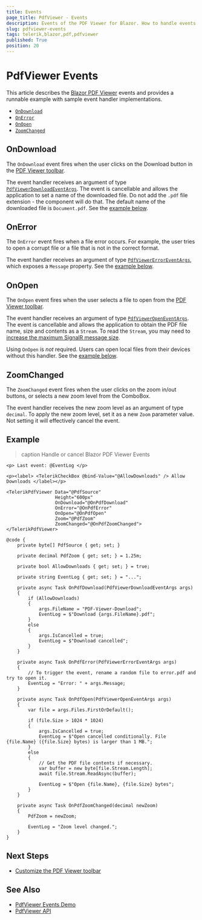 ```yaml
---
title: Events
page_title: PdfViewer - Events
description: Events of the PDF Viewer for Blazor. How to handle events when users download, open or zoom PDF documents.
slug: pdfviewer-events
tags: telerik,blazor,pdf,pdfviewer
published: True
position: 20
---
```


# PdfViewer Events

This article describes the [Blazor PDF Viewer](https://demos.telerik.com/blazor-ui/pdfviewer/overview) events and provides a runnable example with sample event handler implementations.

* [`OnDownload`](#ondownload)
* [`OnError`](#onerror)
* [`OnOpen`](#onopen)
* [`ZoomChanged`](#zoomchanged)


## OnDownload

The `OnDownload` event fires when the user clicks on the Download button in the [PDF Viewer toolbar](slug://pdfviewer-toolbar).

The event handler receives an argument of type [`PdfViewerDownloadEventArgs`](slug://Telerik.Blazor.Components.PdfViewerDownloadEventArgs). The event is cancellable and allows the application to set a name of the downloaded file. Do not add the `.pdf` file extension - the component will do that. The default name of the downloaded file is `Document.pdf`. See the [example below](#example).


## OnError

The `OnError` event fires when a file error occurs. For example, the user tries to open a corrupt file or a file that is not in the correct format.

The event handler receives an argument of type [`PdfViewerErrorEventArgs`](slug://Telerik.Blazor.Components.PdfViewerErrorEventArgs), which exposes a `Message` property. See the [example below](#example).


## OnOpen

The `OnOpen` event fires when the user selects a file to open from the [PDF Viewer toolbar](slug://pdfviewer-toolbar).

The event handler receives an argument of type [`PdfViewerOpenEventArgs`](slug://Telerik.Blazor.Components.PdfViewerOpenEventArgs). The event is cancellable and allows the application to obtain the PDF file name, size and contents as a `Stream`. To read the `Stream`, you may need to [increase the maximum SignalR message size](slug://pdfviewer-overview#large-file-support).

Using `OnOpen` is *not* required. Users can open local files from their devices without this handler. See the [example below](#example).


## ZoomChanged

The `ZoomChanged` event fires when the user clicks on the zoom in/out buttons, or selects a new zoom level from the ComboBox.

The event handler receives the new zoom level as an argument of type `decimal`. To apply the new zoom level, set it as a new `Zoom` parameter value. Not setting it will effectively cancel the event.


## Example

>caption Handle or cancel Blazor PDF Viewer Events

````RAZOR
<p> Last event: @EventLog </p>

<p><label> <TelerikCheckBox @bind-Value="@AllowDownloads" /> Allow Downloads </label></p>

<TelerikPdfViewer Data="@PdfSource"
                  Height="600px"
                  OnDownload="@OnPdfDownload"
                  OnError="@OnPdfError"
                  OnOpen="@OnPdfOpen"
                  Zoom="@PdfZoom"
                  ZoomChanged="@OnPdfZoomChanged">
</TelerikPdfViewer>

@code {
    private byte[] PdfSource { get; set; }

    private decimal PdfZoom { get; set; } = 1.25m;

    private bool AllowDownloads { get; set; } = true;

    private string EventLog { get; set; } = "...";

    private async Task OnPdfDownload(PdfViewerDownloadEventArgs args)
    {
        if (AllowDownloads)
        {
            args.FileName = "PDF-Viewer-Download";
            EventLog = $"Download {args.FileName}.pdf";
        }
        else
        {
            args.IsCancelled = true;
            EventLog = $"Download cancelled";
        }
    }

    private async Task OnPdfError(PdfViewerErrorEventArgs args)
    {
        // To trigger the event, rename a random file to error.pdf and try to open it.
        EventLog = "Error: " + args.Message;
    }

    private async Task OnPdfOpen(PdfViewerOpenEventArgs args)
    {
        var file = args.Files.FirstOrDefault();

        if (file.Size > 1024 * 1024)
        {
            args.IsCancelled = true;
            EventLog = $"Open cancelled conditionally. File {file.Name} ({file.Size} bytes) is larger than 1 MB.";
        }
        else
        {
            // Get the PDF file contents if necessary.
            var buffer = new byte[file.Stream.Length];
            await file.Stream.ReadAsync(buffer);

            EventLog = $"Open {file.Name}, {file.Size} bytes";
        }
    }

    private async Task OnPdfZoomChanged(decimal newZoom)
    {
        PdfZoom = newZoom;

        EventLog = "Zoom level changed.";
    }
}
````


## Next Steps

* [Customize the PDF Viewer toolbar](slug://pdfviewer-toolbar)


## See Also

* [PdfViewer Events Demo](https://demos.telerik.com/blazor-ui/pdfviewer/events)
* [PdfViewer API](slug://Telerik.Blazor.Components.TelerikPdfViewer)
